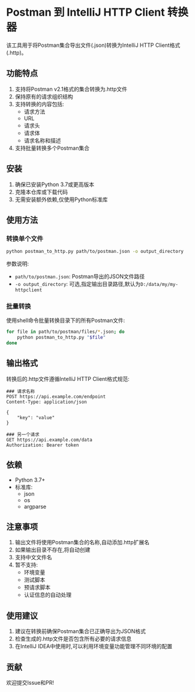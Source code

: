 # Postman 到 IntelliJ HTTP Client 转换器

该工具用于将Postman集合导出文件(.json)转换为IntelliJ HTTP Client格式(.http)。

## 功能特点

1. 支持将Postman v2.1格式的集合转换为.http文件
2. 保持原有的请求组织结构
3. 支持转换的内容包括:
   - 请求方法
   - URL
   - 请求头
   - 请求体
   - 请求名称和描述
4. 支持批量转换多个Postman集合

## 安装

1. 确保已安装Python 3.7或更高版本
2. 克隆本仓库或下载代码
3. 无需安装额外依赖,仅使用Python标准库

## 使用方法

### 转换单个文件

```bash
python postman_to_http.py path/to/postman.json -o output_directory
```

参数说明:
- `path/to/postman.json`: Postman导出的JSON文件路径
- `-o output_directory`: 可选,指定输出目录路径,默认为`D:/data/my/my-httpclient`

### 批量转换

使用shell命令批量转换目录下的所有Postman文件:

```bash
for file in path/to/postman/files/*.json; do
    python postman_to_http.py "$file"
done
```

## 输出格式

转换后的.http文件遵循IntelliJ HTTP Client格式规范:

```http
### 请求名称
POST https://api.example.com/endpoint
Content-Type: application/json

{
    "key": "value"
}

### 另一个请求
GET https://api.example.com/data
Authorization: Bearer token
```

## 依赖

- Python 3.7+
- 标准库:
  - json
  - os
  - argparse

## 注意事项

1. 输出文件将使用Postman集合的名称,自动添加.http扩展名
2. 如果输出目录不存在,将自动创建
3. 支持中文文件名
4. 暂不支持:
   - 环境变量
   - 测试脚本
   - 预请求脚本
   - 认证信息的自动处理

## 使用建议

1. 建议在转换前确保Postman集合已正确导出为JSON格式
2. 检查生成的.http文件是否包含所有必要的请求信息
3. 在IntelliJ IDEA中使用时,可以利用环境变量功能管理不同环境的配置

## 贡献

欢迎提交Issue和PR!